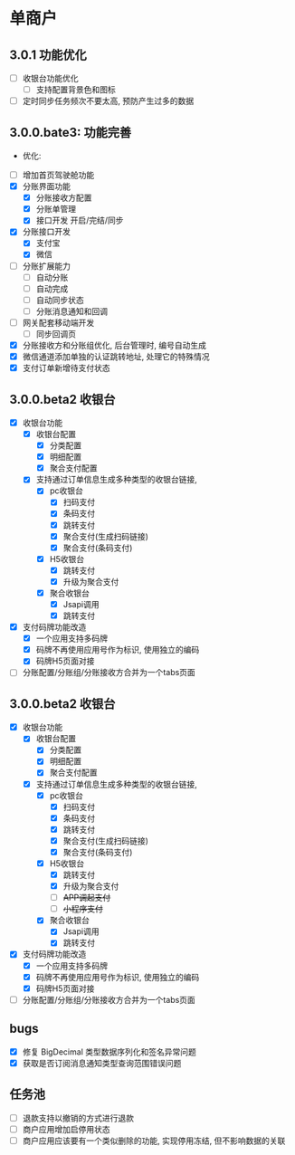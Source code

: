 # 单商户
## 3.0.1 功能优化
- [ ] 收银台功能优化
  - [ ] 支持配置背景色和图标
- [ ] 定时同步任务频次不要太高, 预防产生过多的数据
## 3.0.0.bate3: 功能完善
- 优化:
- [ ] 增加首页驾驶舱功能
- [x] 分账界面功能
    - [x] 分账接收方配置
    - [x] 分账单管理
    - [x] 接口开发 开启/完结/同步
- [x] 分账接口开发
  - [x] 支付宝
  - [x] 微信
- [ ] 分账扩展能力
  - [ ] 自动分账
  - [ ] 自动完成
  - [ ] 自动同步状态
  - [ ] 分账消息通知和回调
- [ ] 网关配套移动端开发
    - [ ] 同步回调页
- [x] 分账接收方和分账组优化, 后台管理时, 编号自动生成
- [x] 微信通道添加单独的认证跳转地址, 处理它的特殊情况
- [x] 支付订单新增待支付状态
## 3.0.0.beta2 收银台
- [x] 收银台功能
    - [x] 收银台配置
        - [x] 分类配置
        - [x] 明细配置
        - [x] 聚合支付配置
    - [x] 支持通过订单信息生成多种类型的收银台链接,
        - [x] pc收银台
            - [x] 扫码支付
            - [x] 条码支付
            - [x] 跳转支付
            - [x] 聚合支付(生成扫码链接)
            - [x] 聚合支付(条码支付)
        - [x] H5收银台
            - [x] 跳转支付
            - [x] 升级为聚合支付
        - [x] 聚合收银台
            - [x] Jsapi调用
            - [x] 跳转支付
- [x] 支付码牌功能改造
    - [x] 一个应用支持多码牌
    - [x] 码牌不再使用应用号作为标识, 使用独立的编码
    - [x] 码牌H5页面对接
- [ ] 分账配置/分账组/分账接收方合并为一个tabs页面
## 3.0.0.beta2 收银台
- [x] 收银台功能
    - [x] 收银台配置
        - [x] 分类配置
        - [x] 明细配置
        - [x] 聚合支付配置
    - [x] 支持通过订单信息生成多种类型的收银台链接,
        - [x] pc收银台
            - [x] 扫码支付
            - [x] 条码支付
            - [x] 跳转支付
            - [x] 聚合支付(生成扫码链接)
            - [x] 聚合支付(条码支付)
        - [x] H5收银台
            - [x] 跳转支付
            - [x] 升级为聚合支付
            - [ ] ~~APP调起支付~~
            - [ ] ~~小程序支付~~
        - [x] 聚合收银台
            - [x] Jsapi调用
            - [x] 跳转支付
- [x] 支付码牌功能改造
    - [x] 一个应用支持多码牌
    - [x] 码牌不再使用应用号作为标识, 使用独立的编码
    - [x] 码牌H5页面对接
- [ ] 分账配置/分账组/分账接收方合并为一个tabs页面

## bugs
- [x] 修复 BigDecimal 类型数据序列化和签名异常问题
- [x] 获取是否订阅消息通知类型查询范围错误问题

## 任务池
- [ ] 退款支持以撤销的方式进行退款
- [ ] 商户应用增加启停用状态
- [ ] 商户应用应该要有一个类似删除的功能, 实现停用冻结, 但不影响数据的关联
